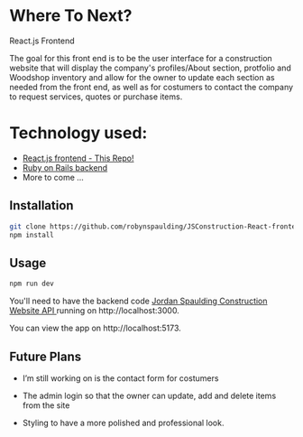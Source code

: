 # Where To Next?
React.js Frontend


The goal for this front end is to be the user interface for a construction website that will display the company's profiles/About section, protfolio and Woodshop inventory and allow for the owner to update each section as needed from the front end, as well as for costumers to contact the company to request services, quotes or purchase items. 

# Technology used:
- <a href="https://github.com/robynspaulding/JSConstruction-React-frontend">React.js frontend - This Repo!</a>
- <a href="https://github.com/robynspaulding/JSConstruction-API">Ruby on Rails backend </a>
- More to come ...

## Installation

```bash
git clone https://github.com/robynspaulding/JSConstruction-React-frontend.git
npm install
```

## Usage

```bash
npm run dev
```

You'll need to have the backend code <a href="https://github.com/robynspaulding/JSConstruction-API">Jordan Spaulding Construction Website API </a> running on http://localhost:3000.

You can view the app on http://localhost:5173.

## Future Plans

- I’m still working on is the contact form for costumers
- The admin login so that the owner can update, add and delete items from the site

- Styling to have a more polished and professional look.
